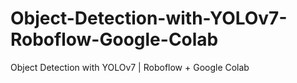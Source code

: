# Object-Detection-with-YOLOv7-Roboflow-Google-Colab
Object Detection with YOLOv7 | Roboflow + Google Colab
